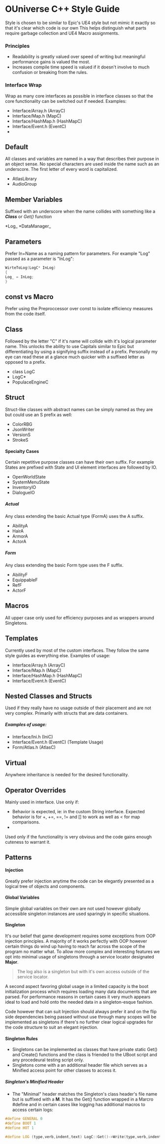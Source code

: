 
# OUniverse C++ Style Guide

Style is chosen to be similar to Epic's UE4 style but not mimic it exactly so that it's clear which code is our own This helps distinguish what parts require garbage collection and UE4 Macro assignments.

### Principles
* Readability is greatly valued over speed of writing but meaningful performance gains is valued the most. 
* Increases compile time speed is valued if it doesn't involve to much confusion or breaking from the rules.


### Interface Wrap
Wrap as many core interfaces as possible in interface classes so that the core functionality can be switched out if needed. Examples:

* Interface/Array.h (ArrayC)
* Interface/Map.h  (MapC)
* Interface/HashMap.h (HashMapC)
* Interface/Event.h (EventC)
* 
## Default
All classes and variables are named in a way that describes their purpose in an object sense. No special characters are used inside the name such as an underscore. The first letter of every word is capitalized.


* AtlasLibrary
* AudioGroup
 
## Member Variables
Suffixed with an underscore when the name collides with something like a ***Class*** or *Get()* function

*Log_
*DataManager_

## Parameters
Prefer In+Name as a naming pattern for parameters. For example "Log" passed as a parameter is "InLog":
```c++
WirteToLog(LogC* InLog)
{
Log_ = InLog;
}
```
## const vs Macro
Prefer using the Preproccessor over const to isolate efficiency measures from the code itself. 

## Class

Followed by the letter "C" if it's name will collide with it's logical parameter name. This unlocks the ability to use Capitals similar to Epic but differentiating by using a signifying suffix instead of a prefix. Personally my eye can read these at a glance much quicker with a suffixed letter as opposed to a prefix.

* class LogC
* LogC*
* PopulaceEngineC

## Struct

Struct-like classes with abstract names can be simply named as they are but could use an S prefix as well:
* ColorRBG
* JsonWriter
* VersionS
* StrokeS



#### Specialty Cases
Certain repetitive purpose classes can have their own suffix. For example States are prefixed with State and UI element interfaces are followed by IO.

* OpenWorldState
* SystemMenuState
* InventoryIO
* DialogueIO

##### Actual
Any class extending the basic Actual type (FormA) uses the A suffix.

* AbilityA
* HairA
* ArmorA
* ActorA

##### Form
Any class extending the basic Form type uses the F suffix.

* AbilityF
* EquippableF
* RefF
* ActorF


## Macros
All upper case only used for efficiency purposes and as wrappers around Singletons.

## Templates
Currently used by most of the custom interfaces. They follow the same style guides as everything else. 
Examples of usage:

* Interface/Array.h (ArrayC)
* Interface/Map.h  (MapC)
* Interface/HashMap.h (HashMapC)
* Interface/Event.h (EventC)

## Nested Classes and Structs
Used if they really have no usage outside of their placement and are not very complex. Primarily with structs that are data containers. 
##### Examples of usage:

* Interface/Ini.h (IniC)
* Interface/Event.h (EventC) (Template Usage)
* Form/Atlas.h (AtlasC)
## Virtual
Anywhere inheritance is needed for the desired functionality.

## Operator Overrides
Mainly used in interface. Use only if:
* Behavior is expected, ie: in the custom String interface. Expected behavior is for +, +=, ==, != and [] to work as well as < for map comparisons.
* 
 Used only if the functionality is very obvious and the code gains enough cuteness to warrant it.

## Patterns

#### Injection
Greatly prefer injection anytime the code can be elegantly presented as a logical tree of objects and components. 

#### Global Variables
Simple global variables on their own are not used however globally accessible singleton instances are used sparingly in specific situations.

#### Singleton

It's our belief that game development requires some exceptions from OOP injection principles. A majority of it works perfectly with OOP however certain things do wind up having to reach far across the scope of the program no matter what. To allow more complex and interesting features we opt into minimal usage of singletons through a service locator designated **Major**. 

> The log also is a singleton but with it's own access outside of the service locator.

A second aspect favoring global usage in a limited capacity is the boot initialization process which requires loading many data documents that are parsed. For performance reasons in certain cases it very much appears ideal to load and hold onto the needed data in a singleton-esque fashion.

Code however that can suit Injection should always prefer it and on the flip side dependencies being passed without use through many scopes will be implemented as singletons if there's no further clear logical upgrades for the code structure to suit an elegant injection.

#### Singleton Rules
* Singletons can be implemented as classes that have private static Get() and Create() functions and the class is friended to the UBoot script and any procedeural testing script only.
* Singletons come with a an additional header file which serves as a Minified access point for other classes to access it. 
##### Singleton's Minified Header

* The "Minimal" header matches the Singleton's class header's file name but is suffixed with a **M**. It has the Get() function wrapped in a Marcro #define and in certain cases like logging has additional macros to access certain logs:


```c++
#define GENERAL 0
#define BOOT 1
#define HOT 1

#define LOG (type,verb,indent,text) LogC::Get()->Write(type,verb,indent,text)
```
